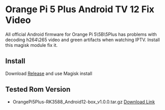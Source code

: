 # Orange Pi 5 Plus Android TV 12 Fix Video
All official Android firmware for Orange Pi 5\5B\5Plus has problems with decoding h264\265 video and green artifacts when watching IPTV. Install this magisk module fix it.

## Install
Download [Release](https://github.com/shiyunjin/Orange-Pi-5-Plus-Android-TV-12-Fix-Video/releases) and use Magisk install

## Tested Rom Version
 * OrangePi5Plus-RK3588_Android12-box_v1.0.0.tar.gz [Download Link](https://drive.google.com/file/d/1oyPoUTUPhVSqmwT-SSkec1nOau_70LTC/view)
